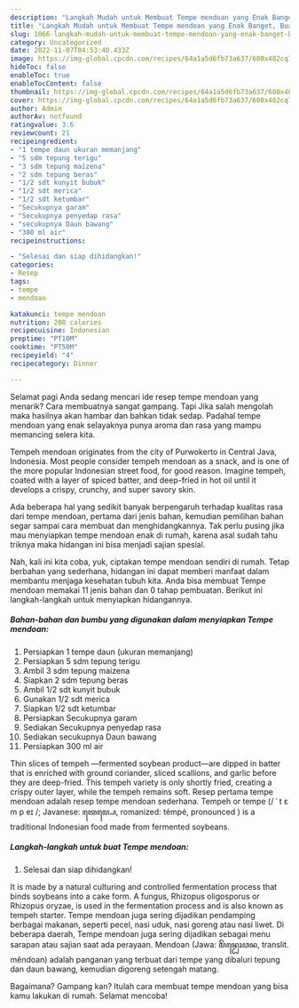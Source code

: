 ```yaml
---
description: "Langkah Mudah untuk Membuat Tempe mendoan yang Enak Banget, Buat Buka Puasa}"
title: "Langkah Mudah untuk Membuat Tempe mendoan yang Enak Banget, Buat Buka Puasa}"
slug: 1066-langkah-mudah-untuk-membuat-tempe-mendoan-yang-enak-banget-buat-buka-puasa
category: Uncategorized
date: 2022-11-07T04:53:40.433Z
image: https://img-global.cpcdn.com/recipes/64a1a5d6fb73a637/680x482cq70/tempe-mendoan-foto-resep-utama.jpg
hideToc: false
enableToc: true
enableTocContent: false
thumbnail: https://img-global.cpcdn.com/recipes/64a1a5d6fb73a637/680x482cq70/tempe-mendoan-foto-resep-utama.jpg
cover: https://img-global.cpcdn.com/recipes/64a1a5d6fb73a637/680x482cq70/tempe-mendoan-foto-resep-utama.jpg
author: Admin
authorAv: notfound
ratingvalue: 3.6
reviewcount: 21
recipeingredient:
- "1 tempe daun ukuran memanjang"
- "5 sdm tepung terigu"
- "3 sdm tepung maizena"
- "2 sdm tepung beras"
- "1/2 sdt kunyit bubuk"
- "1/2 sdt merica"
- "1/2 sdt ketumbar"
- "Secukupnya garam"
- "Secukupnya penyedap rasa"
- "secukupnya Daun bawang"
- "300 ml air"
recipeinstructions:

- "Selesai dan siap dihidangkan!"
categories:
- Resep
tags:
- tempe
- mendoan

katakunci: tempe mendoan 
nutrition: 208 calories
recipecuisine: Indonesian
preptime: "PT10M"
cooktime: "PT50M"
recipeyield: "4"
recipecategory: Dinner

---
```



Selamat pagi Anda sedang mencari ide resep tempe mendoan yang menarik? Cara membuatnya sangat gampang. Tapi Jika salah mengolah maka hasilnya akan hambar dan bahkan tidak sedap. Padahal tempe mendoan yang enak selayaknya punya aroma dan rasa yang mampu memancing selera kita.


Tempeh mendoan originates from the city of Purwokerto in Central Java, Indonesia. Most people consider tempeh mendoan as a snack, and is one of the more popular Indonesian street food, for good reason. Imagine tempeh, coated with a layer of spiced batter, and deep-fried in hot oil until it develops a crispy, crunchy, and super savory skin.

Ada beberapa hal yang sedikit banyak berpengaruh terhadap kualitas rasa dari tempe mendoan, pertama dari jenis bahan, kemudian pemilihan bahan segar sampai cara membuat dan menghidangkannya. Tak perlu pusing jika mau menyiapkan tempe mendoan enak di rumah, karena asal sudah tahu triknya maka hidangan ini bisa menjadi sajian spesial.


Nah, kali ini kita coba, yuk, ciptakan tempe mendoan sendiri di rumah. Tetap berbahan yang sederhana, hidangan ini dapat memberi manfaat dalam membantu menjaga kesehatan tubuh kita. Anda bisa membuat Tempe mendoan memakai 11 jenis bahan dan 0 tahap pembuatan. Berikut ini langkah-langkah untuk menyiapkan hidangannya.

<!--inarticleads1-->

##### Bahan-bahan dan bumbu yang digunakan dalam menyiapkan Tempe mendoan:

1. Persiapkan 1 tempe daun (ukuran memanjang)
1. Persiapkan 5 sdm tepung terigu
1. Ambil 3 sdm tepung maizena
1. Siapkan 2 sdm tepung beras
1. Ambil 1/2 sdt kunyit bubuk
1. Gunakan 1/2 sdt merica
1. Siapkan 1/2 sdt ketumbar
1. Persiapkan Secukupnya garam
1. Sediakan Secukupnya penyedap rasa
1. Sediakan secukupnya Daun bawang
1. Persiapkan 300 ml air


Thin slices of tempeh —fermented soybean product—are dipped in batter that is enriched with ground coriander, sliced scallions, and garlic before they are deep-fried. This tempeh variety is only shortly fried, creating a crispy outer layer, while the tempeh remains soft. Resep pertama tempe mendoan adalah resep tempe mendoan sederhana. Tempeh or tempe (/ ˈ t ɛ m p eɪ /; Javanese: ꦠꦺꦩ꧀ꦥꦺ, romanized: témpé, pronounced ) is a traditional Indonesian food made from fermented soybeans. 

<!--inarticleads2-->

##### Langkah-langkah untuk buat Tempe mendoan:


1. Selesai dan siap dihidangkan!

It is made by a natural culturing and controlled fermentation process that binds soybeans into a cake form. A fungus, Rhizopus oligosporus or Rhizopus oryzae, is used in the fermentation process and is also known as tempeh starter. Tempe mendoan juga sering dijadikan pendamping berbagai makanan, seperti pecel, nasi uduk, nasi goreng atau nasi liwet. Di beberapa daerah, Tempe mendoan juga sering dijadikan sebagai menu sarapan atau sajian saat ada perayaan. Mendoan (Jawa: ꦩꦼꦤ꧀ꦝꦺꦴꦮꦤ, translit. mêndoan) adalah panganan yang terbuat dari tempe yang dibaluri tepung dan daun bawang, kemudian digoreng setengah matang. 

Bagaimana? Gampang kan? Itulah cara membuat tempe mendoan yang bisa kamu lakukan di rumah. Selamat mencoba!
